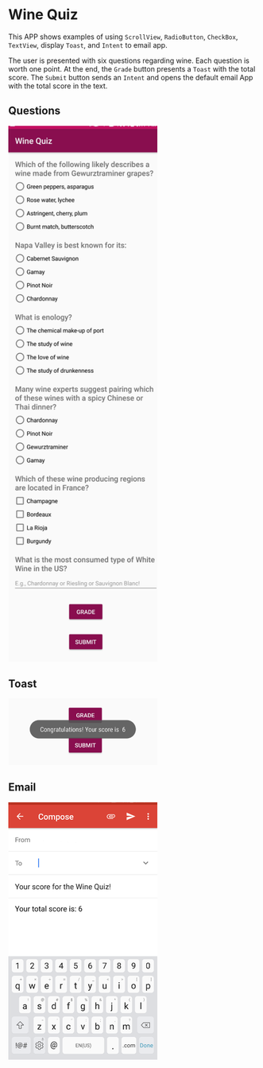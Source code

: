 # Wine Quiz

This APP shows examples of using `ScrollView`, `RadioButton`, `CheckBox`, `TextView`, display `Toast`, and `Intent` to email app.

The user is presented with six questions regarding wine. Each question is worth one point. At the end, the `Grade` button presents a `Toast` with the total score. The `Submit` button sends an `Intent` and opens the default email App with the total score in the text.

## Questions
<img src="https://github.com/thiteixeira/Android-Projects/blob/master/EducationalApp/res/quiz.jpg" width="300">

## Toast
<img src="https://github.com/thiteixeira/Android-Projects/blob/master/EducationalApp/res/toast.jpg" width="300">

## Email
<img src="https://github.com/thiteixeira/Android-Projects/blob/master/EducationalApp/res/email.png" width="300">
